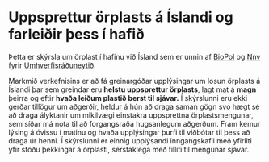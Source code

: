 # Uppsprettur örplasts á Íslandi og farleiðir þess í hafið
Þetta er skýrsla um örplast í hafinu við Ísland sem er unnin af [BioPol](https://biopol.is/) og [Nnv](https://www.nnv.is/) fyrir [Umhverfisráðuneytið](https://www.uar.is/).

Markmið verkefnisins er að fá greinargóðar upplýsingar um losun örplasts á Íslandi þar sem greindar eru **helstu uppsprettur örplasts**, lagt mat á **magn** þeirra og eftir **hvaða leiðum plastið berst til sjávar.**
Í skýrslunni eru ekki gerðar tillögur um aðgerðir, heldur á hún að draga saman gögn svo hægt sé að draga ályktanir um mikilvægi einstakra uppsprettna örplastsmengunar, sem síðar má nota til að forgangsraða hugsanlegum aðgerðum. Fram kemur lýsing á óvissu í matinu og hvaða upplýsingar þurfi til viðbótar til þess að draga úr henni.
Í skýrslunni er einnig upplýsandi inngangskafli með yfirliti yfir stöðu þekkingar á örplasti, sérstaklega með tilliti til mengunar sjávar.

